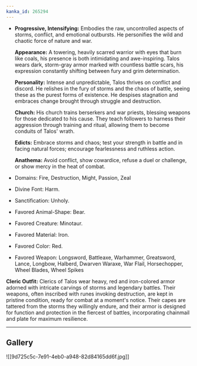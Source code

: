 ```yaml
---
kanka_id: 265294
---
```


* **Progressive, Intensifying:** Embodies the raw, uncontrolled aspects of storms, conflict, and emotional outbursts. He personifies the wild and chaotic force of nature and war.

  **Appearance:** A towering, heavily scarred warrior with eyes that burn like coals, his presence is both intimidating and awe-inspiring. Talos wears dark, storm-gray armor marked with countless battle scars, his expression constantly shifting between fury and grim determination.

  **Personality:** Intense and unpredictable, Talos thrives on conflict and discord. He relishes in the fury of storms and the chaos of battle, seeing these as the purest forms of existence. He despises stagnation and embraces change brought through struggle and destruction.

  **Church:** His church trains berserkers and war priests, blessing weapons for those dedicated to his cause. They teach followers to harness their aggression through training and ritual, allowing them to become conduits of Talos' wrath.

  **Edicts:** Embrace storms and chaos; test your strength in battle and in facing natural forces; encourage fearlessness and ruthless action.

  **Anathema:** Avoid conflict, show cowardice, refuse a duel or challenge, or show mercy in the heat of combat.

* Domains: Fire, Destruction, Might, Passion, Zeal
* Divine Font: Harm.
* Sanctification: Unholy.
* Favored Animal-Shape: Bear.
* Favored Creature: Minotaur.
* Favored Material: Iron.
* Favored Color: Red.
* Favored Weapon: Longsword, Battleaxe, Warhammer, Greatsword, Lance, Longbow, Halberd, Dwarven Waraxe, War Flail, Horsechopper, Wheel Blades, Wheel Spikes

**Cleric Outfit:** Clerics of Talos wear heavy, red and iron-colored armor adorned with intricate carvings of storms and legendary battles. Their weapons, often inscribed with runes invoking destruction, are kept in pristine condition, ready for combat at a moment's notice. Their capes are tattered from the storms they willingly endure, and their armor is designed for function and protection in the fiercest of battles, incorporating chainmail and plate for maximum resilience.

***
## Gallery
![[9d725c5c-7e91-4eb0-a948-82d84165dd6f.jpg]]